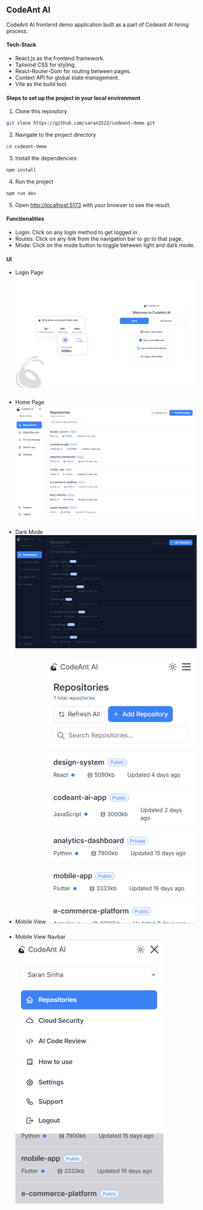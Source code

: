 ## CodeAnt AI

CodeAnt AI frontend demo application built as a part of Codeant AI hiring process.

#### Tech-Stack

- React.js as the frontend framework.
- Tailwind CSS for styling.
- React-Router-Dom for routing between pages.
- Context API for global state management.
- Vite as the build tool.

#### Steps to set up the project in your local environment

1. Clone this repository

```bash
git clone https://github.com/saran1522/codeant-demo.git
```

2. Navigate to the project directory

```bash
cd codeant-demo
```

3. Install the dependencies:

```bash
npm install
```

4. Run the project

```bash
npm run dev
```

5. Open [http://localhost:5173](http://localhost:5173) with your browser to see the result.

#### Functionalities

- Login: Click on any login method to get logged in.
- Routes: Click on any link from the navigation bar to go to that page.
- Mode: Click on the mode button to toggle between light and dark mode.

#### UI

- Login Page
  ![Login Page](/public/loginpage.png)

###

- Home Page
  ![Home Page](/public/repopage.png)

###

- Dark Mode
  ![Mobile View](/public/darkmode.png)

###

- Mobile View
  ![Codeant AI](/public/mobileview.png)

###

- Mobile View Navbar
  ![Codeant AI](/public/mobilenav.png)
